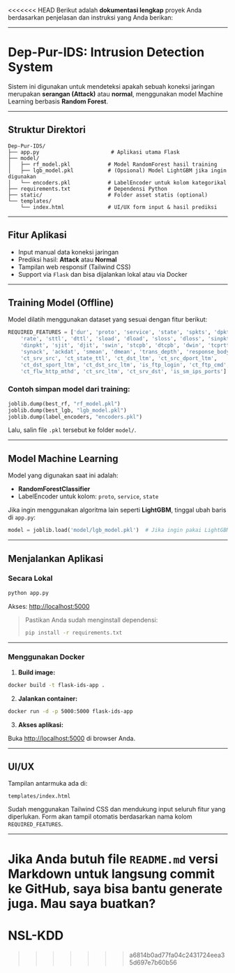 <<<<<<< HEAD
Berikut adalah **dokumentasi lengkap** proyek Anda berdasarkan penjelasan dan instruksi yang Anda berikan:

---

# Dep-Pur-IDS: Intrusion Detection System

Sistem ini digunakan untuk mendeteksi apakah sebuah koneksi jaringan merupakan **serangan (Attack)** atau **normal**, menggunakan model Machine Learning berbasis **Random Forest**.

---

## Struktur Direktori

```
Dep-Pur-IDS/
├── app.py                       # Aplikasi utama Flask
├── model/
│   ├── rf_model.pkl            # Model RandomForest hasil training
│   ├── lgb_model.pkl           # (Opsional) Model LightGBM jika ingin digunakan
│   └── encoders.pkl            # LabelEncoder untuk kolom kategorikal
├── requirements.txt            # Dependensi Python
├── static/                     # Folder asset statis (optional)
└── templates/
    └── index.html              # UI/UX form input & hasil prediksi
```

---

## Fitur Aplikasi

* Input manual data koneksi jaringan
* Prediksi hasil: **Attack** atau **Normal**
* Tampilan web responsif (Tailwind CSS)
* Support via `Flask` dan bisa dijalankan lokal atau via Docker

---

## Training Model (Offline)

Model dilatih menggunakan dataset yang sesuai dengan fitur berikut:

```python
REQUIRED_FEATURES = ['dur', 'proto', 'service', 'state', 'spkts', 'dpkts', 'sbytes', 'dbytes', 
    'rate', 'sttl', 'dttl', 'sload', 'dload', 'sloss', 'dloss', 'sinpkt', 
    'dinpkt', 'sjit', 'djit', 'swin', 'stcpb', 'dtcpb', 'dwin', 'tcprtt', 
    'synack', 'ackdat', 'smean', 'dmean', 'trans_depth', 'response_body_len',
    'ct_srv_src', 'ct_state_ttl', 'ct_dst_ltm', 'ct_src_dport_ltm', 
    'ct_dst_sport_ltm', 'ct_dst_src_ltm', 'is_ftp_login', 'ct_ftp_cmd', 
    'ct_flw_http_mthd', 'ct_src_ltm', 'ct_srv_dst', 'is_sm_ips_ports']
```

### Contoh simpan model dari training:

```python
joblib.dump(best_rf, "rf_model.pkl")
joblib.dump(best_lgb, "lgb_model.pkl")
joblib.dump(label_encoders, "encoders.pkl")
```

Lalu, salin file `.pkl` tersebut ke folder `model/`.

---


## Model Machine Learning

Model yang digunakan saat ini adalah:

* **RandomForestClassifier**
* LabelEncoder untuk kolom: `proto`, `service`, `state`

Jika ingin menggunakan algoritma lain seperti **LightGBM**, tinggal ubah baris di `app.py`:

```python
model = joblib.load('model/lgb_model.pkl')  # Jika ingin pakai LightGBM
```

---

## Menjalankan Aplikasi

### Secara Lokal

```bash
python app.py
```

Akses: [http://localhost:5000](http://localhost:5000)

> Pastikan Anda sudah menginstall dependensi:
>
> ```bash
> pip install -r requirements.txt
> ```

---

### Menggunakan Docker

1. **Build image:**

```bash
docker build -t flask-ids-app .
```

2. **Jalankan container:**

```bash
docker run -d -p 5000:5000 flask-ids-app
```

3. **Akses aplikasi:**

Buka [http://localhost:5000](http://localhost:5000) di browser Anda.

---

## UI/UX

Tampilan antarmuka ada di:

```
templates/index.html
```

Sudah menggunakan Tailwind CSS dan mendukung input seluruh fitur yang diperlukan. Form akan tampil otomatis berdasarkan nama kolom `REQUIRED_FEATURES`.

---

Jika Anda butuh file `README.md` versi Markdown untuk langsung commit ke GitHub, saya bisa bantu generate juga. Mau saya buatkan?
=======
# NSL-KDD
>>>>>>> a6814b0ad77fa04c2431724eea35d697e7b60b56
